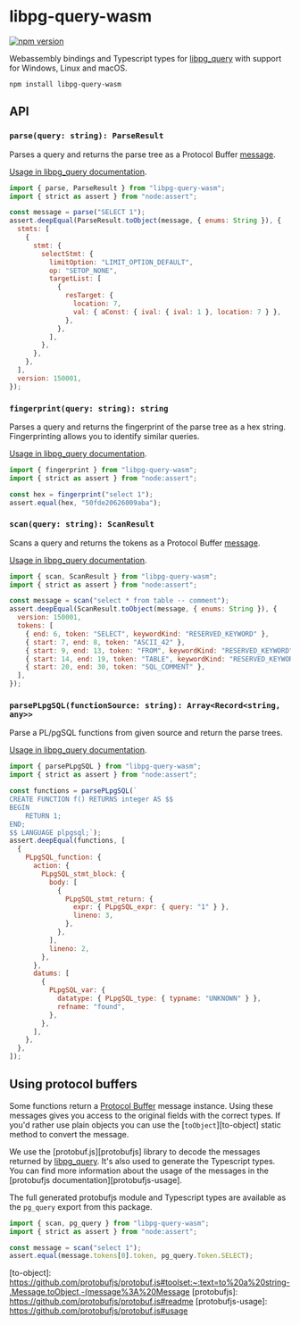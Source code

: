 # libpg-query-wasm

[![npm version](https://badge.fury.io/js/libpg-query-wasm.svg)](https://badge.fury.io/js/libpg-query-wasm)

Webassembly bindings and Typescript types for [libpg_query][libpg_query] with
support for Windows, Linux and macOS.

```shell
npm install libpg-query-wasm
```

## API

<!-- !test program node --input-type=module -->

### `parse(query: string): ParseResult`

Parses a query and returns the parse tree as a Protocol Buffer
[message](#using-protocol-buffers).

[Usage in libpg_query documentation][usage-parse].

<!-- !test check parse -->

```js
import { parse, ParseResult } from "libpg-query-wasm";
import { strict as assert } from "node:assert";

const message = parse("SELECT 1");
assert.deepEqual(ParseResult.toObject(message, { enums: String }), {
  stmts: [
    {
      stmt: {
        selectStmt: {
          limitOption: "LIMIT_OPTION_DEFAULT",
          op: "SETOP_NONE",
          targetList: [
            {
              resTarget: {
                location: 7,
                val: { aConst: { ival: { ival: 1 }, location: 7 } },
              },
            },
          ],
        },
      },
    },
  ],
  version: 150001,
});
```

### `fingerprint(query: string): string`

Parses a query and returns the fingerprint of the parse tree as a hex string.
Fingerprinting allows you to identify similar queries.

[Usage in libpg_query documentation][usage-fingerprint].

<!-- !test check fingerprint -->

```js
import { fingerprint } from "libpg-query-wasm";
import { strict as assert } from "node:assert";

const hex = fingerprint("select 1");
assert.equal(hex, "50fde20626009aba");
```

### `scan(query: string): ScanResult`

Scans a query and returns the tokens as a Protocol Buffer
[message](#using-protocol-buffers).

[Usage in libpg_query documentation][usage-scan].

<!-- !test check scan -->

```js
import { scan, ScanResult } from "libpg-query-wasm";
import { strict as assert } from "node:assert";

const message = scan("select * from table -- comment");
assert.deepEqual(ScanResult.toObject(message, { enums: String }), {
  version: 150001,
  tokens: [
    { end: 6, token: "SELECT", keywordKind: "RESERVED_KEYWORD" },
    { start: 7, end: 8, token: "ASCII_42" },
    { start: 9, end: 13, token: "FROM", keywordKind: "RESERVED_KEYWORD" },
    { start: 14, end: 19, token: "TABLE", keywordKind: "RESERVED_KEYWORD" },
    { start: 20, end: 30, token: "SQL_COMMENT" },
  ],
});
```

### `parsePLpgSQL(functionSource: string): Array<Record<string, any>>`

Parse a PL/pgSQL functions from given source and return the parse trees.

[Usage in libpg_query documentation][usage-parse-plpgsql].

<!-- !test check parsePLpgSQL -->

```js
import { parsePLpgSQL } from "libpg-query-wasm";
import { strict as assert } from "node:assert";

const functions = parsePLpgSQL(`
CREATE FUNCTION f() RETURNS integer AS $$
BEGIN
    RETURN 1;
END;
$$ LANGUAGE plpgsql;`);
assert.deepEqual(functions, [
  {
    PLpgSQL_function: {
      action: {
        PLpgSQL_stmt_block: {
          body: [
            {
              PLpgSQL_stmt_return: {
                expr: { PLpgSQL_expr: { query: "1" } },
                lineno: 3,
              },
            },
          ],
          lineno: 2,
        },
      },
      datums: [
        {
          PLpgSQL_var: {
            datatype: { PLpgSQL_type: { typname: "UNKNOWN" } },
            refname: "found",
          },
        },
      ],
    },
  },
]);
```

## Using protocol buffers

Some functions return a [Protocol Buffer][protobuf] message instance. Using
these messages gives you access to the original fields with the correct types.
If you'd rather use plain objects you can use the [`toObject`][to-object] static
method to convert the message.

We use the [protobuf.js][protobufjs] library to decode the messages returned by
[libpg_query][libpg_query]. It's also used to generate the Typescript types. You
can find more information about the usage of the messages in the [protobufjs
documentation][protobufjs-usage].

The full generated protobufjs module and Typescript types are available as the
`pg_query` export from this package.

<!-- !test check pg_query -->

```js
import { scan, pg_query } from "libpg-query-wasm";
import { strict as assert } from "node:assert";

const message = scan("select 1");
assert.equal(message.tokens[0].token, pg_query.Token.SELECT);
```

[libpg_query]: https://github.com/pganalyze/libpg_query
[usage-parse]: https://github.com/pganalyze/libpg_query#usage-parsing-a-query
[usage-scan]:
  https://github.com/pganalyze/libpg_query#usage-scanning-a-query-into-its-tokens-using-the-postgresql-scannerlexer
[usage-fingerprint]:
  https://github.com/pganalyze/libpg_query#usage-fingerprinting-a-query
[usage-parse-plpgsql]:
  https://github.com/pganalyze/libpg_query#usage-parsing-a-plpgsql-function
[protobuf]: https://protobuf.dev/
[to-object]:
  https://github.com/protobufjs/protobuf.js#toolset:~:text=to%20a%20string-,Message.toObject,-(message%3A%20Message
[protobufjs]: https://github.com/protobufjs/protobuf.js#readme
[protobufjs-usage]: https://github.com/protobufjs/protobuf.js#usage

